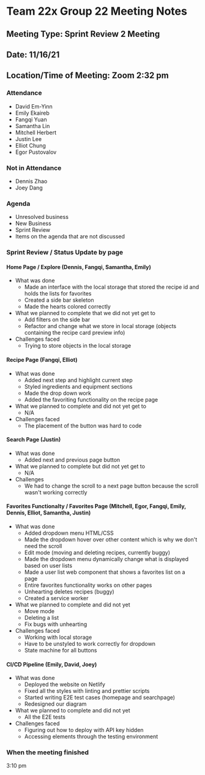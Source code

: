 # Team 22x Group 22 Meeting Notes

## Meeting Type: Sprint Review 2 Meeting

## Date: 11/16/21

## Location/Time of Meeting: Zoom 2:32 pm

### Attendance

- David Em-Yinn
- Emily Ekaireb
- Fangqi Yuan
- Samantha Lin
- Mitchell Herbert
- Justin Lee
- Elliot Chung
- Egor Pustovalov

### Not in Attendance

- Dennis Zhao
- Joey Dang

### Agenda

- Unresolved business
- New Business
- Sprint Review
- Items on the agenda that are not discussed

### Sprint Review / Status Update by page

#### Home Page / Explore (Dennis, Fangqi, Samantha, Emily)

- What was done
  - Made an interface with the local storage that stored the recipe id and holds the lists for favorites
  - Created a side bar skeleton
  - Made the hearts colored correctly
- What we planned to complete that we did not yet get to
  - Add filters on the side bar
  - Refactor and change what we store in local storage (objects containing the recipe card preview info)
- Challenges faced
  - Trying to store objects in the local storage

#### Recipe Page (Fangqi, Elliot)

- What was done
  - Added next step and highlight current step
  - Styled ingredients and equipment sections
  - Made the drop down work
  - Added the favoriting functionality on the recipe page
- What we planned to complete and did not yet get to
  - N/A
- Challenges faced
  - The placement of the button was hard to code

#### Search Page (Justin)

- What was done
  - Added next and previous page button
- What we planned to complete but did not yet get to
  - N/A
- Challenges
  - We had to change the scroll to a next page button because the scroll wasn't working correctly

#### Favorites Functionalty / Favorites Page (Mitchell, Egor, Fangqi, Emily, Dennis, Elliot, Samantha, Justin)

- What was done
  - Added dropdown menu HTML/CSS
  - Made the dropdown hover over other content which is why we don't need the scroll
  - Edit mode (moving and deleting recipes, currently buggy)
  - Made the dropdown menu dynamically change what is displayed based on user lists
  - Made a user list web component that shows a favorites list on a page
  - Entire favorites functionality works on other pages
  - Unhearting deletes recipes (buggy)
  - Created a service worker
- What we planned to complete and did not yet
  - Move mode
  - Deleting a list
  - Fix bugs with unhearting
- Challenges faced
  - Working with local storage
  - Have to be unstyled to work correctly for dropdown
  - State machine for all buttons

#### CI/CD Pipeline (Emily, David, Joey)

- What was done
  - Deployed the website on Netlify
  - Fixed all the styles with linting and prettier scripts
  - Started writing E2E test cases (homepage and searchpage)
  - Redesigned our diagram
- What we planned to complete and did not yet
  - All the E2E tests
- Challenges faced
  - Figuring out how to deploy with API key hidden
  - Accessing elements through the testing environment

### When the meeting finished

3:10 pm
